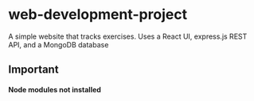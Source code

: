 # web-development-project
A simple website that tracks exercises. Uses a React UI, express.js REST API, and a MongoDB database
## Important
#### Node modules not installed
